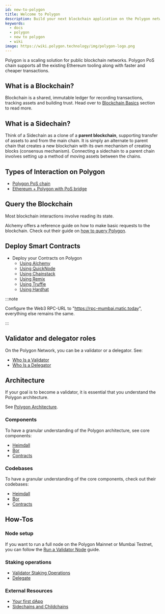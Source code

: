 ```yaml
---
id: new-to-polygon
title: Welcome to Polygon
description: Build your next blockchain application on the Polygon network.
keywords:
  - docs
  - polygon
  - new to polygon
  - wiki
image: https://wiki.polygon.technology/img/polygon-logo.png
---
```


Polygon is a scaling solution for public blockchain networks. Polygon PoS chain supports all the existing Ethereum tooling along with faster and cheaper transactions.

## What is a Blockchain?

Blockchain is a shared, immutable ledger for recording transactions, tracking assets and building trust. Head over to [Blockchain Basics](blockchain-basics/basics-blockchain.md) section to read more.

## What is a Sidechain?

Think of a Sidechain as a clone of a **parent blockchain**, supporting transfer of assets to and from the main chain. It is simply an alternate to parent chain that creates a new blockchain with its own mechanism of creating blocks (consensus mechanism). Connecting a sidechain to a parent chain involves setting up a method of moving assets between the chains.

## Types of Interaction on Polygon

* [Polygon PoS chain](/develop/getting-started.md)
* [Ethereum + Polygon with PoS bridge](/develop/ethereum-polygon/pos/getting-started.md)

## Query the Blockchain

Most blockchain interactions involve reading its state.

Alchemy offers a reference guide on how to make basic requests to the blockchain. Check out their guide on [how to query Polygon](https://docs.alchemy.com/reference/polygon-sdk-examples).

## Deploy Smart Contracts

* Deploy your Contracts on Polygon
  - [Using Alchemy](/develop/alchemy.md)
  - [Using QuickNode](/develop/quicknode.md)
  - [Using Chainstack](/develop/chainstack.md)
  - [Using Remix](/develop/remix.md)
  - [Using Truffle](/develop/truffle.md)
  - [Using Hardhat](/develop/hardhat.md)

:::note

Configure the Web3 RPC-URL to "https://rpc-mumbai.matic.today", everything else remains the same.

:::

## Validator and delegator roles

On the Polygon Network, you can be a validator or a delegator. See:

* [Who Is a Validator](/maintain/polygon-basics/who-is-validator.md)
* [Who Is a Delegator](/maintain/polygon-basics/who-is-delegator.md)

## Architecture

If your goal is to become a validator, it is essential that you understand the Polygon architecture.

See [Polygon Architecture](/maintain/validator/architecture.md).

### Components

To have a granular understanding of the Polygon architecture, see core components:

* [Heimdall](/pos/heimdall/overview.md)
* [Bor](/pos/bor/overview.md)
* [Contracts](/pos/contracts/stakingmanager.md)

### Codebases

To have a granular understanding of the core components, check out their codebases:

* [Heimdall](https://github.com/maticnetwork/heimdall)
* [Bor](https://github.com/maticnetwork/bor)
* [Contracts](https://github.com/maticnetwork/contracts)

## How-Tos

### Node setup

If you want to run a full node on the Polygon Mainnet or Mumbai Testnet, you can follow the
[Run a Validator Node](/maintain/validate/run-validator.md) guide.

### Staking operations

* [Validator Staking Operations](/docs/maintain/validate/validator-staking-operations)
* [Delegate](/docs/maintain/delegate/delegate)

### External Resources
- [Your first dApp](https://www.youtube.com/watch?v=rzvk2kdjr2I)
- [Sidechains and Childchains](https://hackernoon.com/what-are-sidechains-and-childchains-7202cc9e5994)